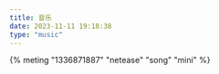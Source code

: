 ```yaml
---
title: 音乐
date: 2023-11-11 19:18:38
type: "music"
---
```

{% meting "1336871887" "netease" "song" "mini" %}